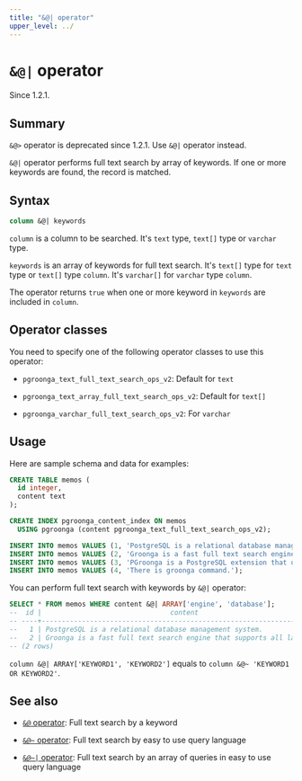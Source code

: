 ```yaml
---
title: "&@| operator"
upper_level: ../
---
```


# `&@|` operator

Since 1.2.1.

## Summary

`&@>` operator is deprecated since 1.2.1. Use `&@|` operator instead.

`&@|` operator performs full text search by array of keywords. If one or more keywords are found, the record is matched.

## Syntax

```sql
column &@| keywords
```

`column` is a column to be searched. It's `text` type, `text[]` type or `varchar` type.

`keywords` is an array of keywords for full text search. It's `text[]` type for `text` type or `text[]` type `column`. It's `varchar[]` for `varchar` type `column`.

The operator returns `true` when one or more keyword in `keywords` are included in `column`.

## Operator classes

You need to specify one of the following operator classes to use this operator:

  * `pgroonga_text_full_text_search_ops_v2`: Default for `text`

  * `pgroonga_text_array_full_text_search_ops_v2`: Default for `text[]`

  * `pgroonga_varchar_full_text_search_ops_v2`: For `varchar`

## Usage

Here are sample schema and data for examples:

```sql
CREATE TABLE memos (
  id integer,
  content text
);

CREATE INDEX pgroonga_content_index ON memos
  USING pgroonga (content pgroonga_text_full_text_search_ops_v2);
```

```sql
INSERT INTO memos VALUES (1, 'PostgreSQL is a relational database management system.');
INSERT INTO memos VALUES (2, 'Groonga is a fast full text search engine that supports all languages.');
INSERT INTO memos VALUES (3, 'PGroonga is a PostgreSQL extension that uses Groonga as index.');
INSERT INTO memos VALUES (4, 'There is groonga command.');
```

You can perform full text search with keywords by `&@|` operator:

```sql
SELECT * FROM memos WHERE content &@| ARRAY['engine', 'database'];
--  id |                                content                                 
-- ----+------------------------------------------------------------------------
--   1 | PostgreSQL is a relational database management system.
--   2 | Groonga is a fast full text search engine that supports all languages.
-- (2 rows)
```

`column &@| ARRAY['KEYWORD1', 'KEYWORD2']` equals to `column &@~ 'KEYWORD1 OR KEYWORD2'`.

## See also

  * [`&@` operator][match-v2]: Full text search by a keyword

  * [`&@~` operator][query-v2]: Full text search by easy to use query language

  * [`&@~|` operator][query-in-v2]: Full text search by an array of queries in easy to use query language

[match-v2]:match-v2.html
[query-v2]:query-v2.html
[query-in-v2]:query-in-v2.html
